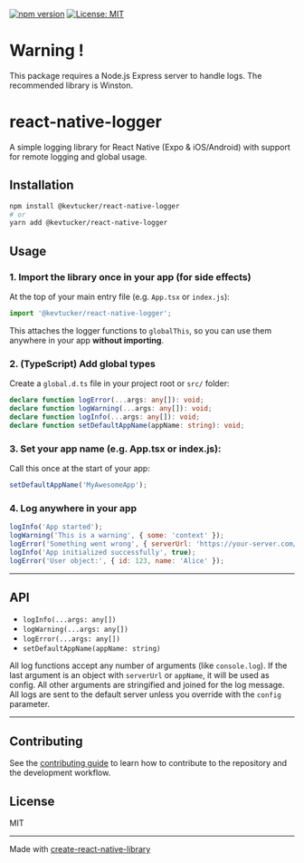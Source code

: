 [![npm version](https://img.shields.io/npm/v/@kevtucker/react-native-logger.svg)](https://www.npmjs.com/package/@kevtucker/react-native-logger)
[![License: MIT](https://img.shields.io/badge/License-MIT-yellow.svg)](LICENSE)

# Warning ! 

This package requires a Node.js Express server to handle logs. The recommended library is Winston.

# react-native-logger

A simple logging library for React Native (Expo & iOS/Android) with support for remote logging and global usage.

## Installation

```sh
npm install @kevtucker/react-native-logger
# or
yarn add @kevtucker/react-native-logger
```

## Usage

### 1. Import the library once in your app (for side effects)

At the top of your main entry file (e.g. `App.tsx` or `index.js`):

```js
import '@kevtucker/react-native-logger';
```

This attaches the logger functions to `globalThis`, so you can use them anywhere in your app **without importing**.

### 2. (TypeScript) Add global types

Create a `global.d.ts` file in your project root or `src/` folder:

```ts
declare function logError(...args: any[]): void;
declare function logWarning(...args: any[]): void;
declare function logInfo(...args: any[]): void;
declare function setDefaultAppName(appName: string): void;
```

### 3. Set your app name (e.g. App.tsx or index.js):

Call this once at the start of your app:

```js
setDefaultAppName('MyAwesomeApp');
```

### 4. Log anywhere in your app

```js
logInfo('App started');
logWarning('This is a warning', { some: 'context' });
logError('Something went wrong', { serverUrl: 'https://your-server.com/log' });
logInfo('App initialized successfully', true);
logError('User object:', { id: 123, name: 'Alice' });
```

---

## API

- `logInfo(...args: any[])`
- `logWarning(...args: any[])`
- `logError(...args: any[])`
- `setDefaultAppName(appName: string)`

All log functions accept any number of arguments (like `console.log`). If the last argument is an object with `serverUrl` or `appName`, it will be used as config. All other arguments are stringified and joined for the log message. All logs are sent to the default server unless you override with the `config` parameter.

---

## Contributing

See the [contributing guide](CONTRIBUTING.md) to learn how to contribute to the repository and the development workflow.

## License

MIT

---

Made with [create-react-native-library](https://github.com/callstack/react-native-builder-bob)

